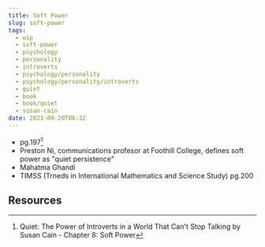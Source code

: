 ```yaml
---
title: Soft Power
slug: soft-power
tags:
  - wip
  - soft-power
  - psychology
  - personality
  - introverts
  - psychology/personality
  - psychology/personality/introverts
  - quiet
  - book
  - book/quiet
  - susan-cain
date: 2021-09-20T06:32
---
```



- pg.197[^1]
- Preston Ni, communications profesor at Foothill College, defines soft power as
  "quiet persistence"
- Mahatma Ghandi
- TIMSS (Trneds in International Mathematics and Science Study) pg.200

## Resources

[^1]: Quiet: The Power of Introverts in a World That Can't Stop Talking by Susan Cain - Chapter 8: Soft Power
